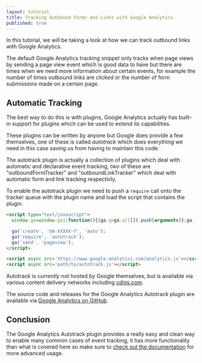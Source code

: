 ```yaml
---
layout: tutorial
title: Tracking Outbound Forms and Links with Google Analytics
published: true
---
```

In this tutorial, we will be taking a look at how we can track outbound links
with Google Analytics.

The default Google Analytics tracking snippet only tracks when page views by sending a page view event which is good data to have but there are times when we need more information about certain events, for example the number of times outbound links are clicked or the number of form submissions made on a certain page.

## Automatic Tracking

The best way to do this is with plugins, Google Analytics actually has built-in support for plugins which can be used to extend its capabilities.

These plugins can be written by anyone but Google does provide a few themselves, one of these is called *autotrack* which does everything we need in this case saving us from having to maintain this code.

The autotrack plugin is actually a collection of plugins which deal with automatic and declarative event tracking, two of these are "outboundFormTracker" and "outboundLinkTracker" which deal with automatic form and link tracking respectivly.

To enable the autotrack plugin we need to push a `require` call onto the tracker queue with the plugin name and load the script that contains the plugin.

```html
<script type="text/javascript">
  window.ga=window.ga||function(){(ga.q=ga.q||[]).push(arguments)};ga.l=+new Date;

  ga('create', 'UA-XXXXX-Y', 'auto');
  ga('require', 'autotrack');
  ga('send', 'pageview');
</script>

<script async src='https://www.google-analytics.com/analytics.js'></script>
<script async src='path/to/autotrack.js'></script>
```

Autotrack is *currently* not hosted by Google themselves, but is available via various content delivery networks including [cdnjs.com](https://cdnjs.com/libraries/autotrack).

The source code and releases for the Google Analytics Autotrack plugin are available via [Google Analytics on GitHub](https://github.com/googleanalytics/autotrack).

## Conclusion

The Google Analytics Autotrack plugin provides a really easy and clean way to enable many common cases of event tracking, it has more functionality than what is covered here so make sure to [check out the documentation](https://github.com/googleanalytics/autotrack) for more advanced usage.